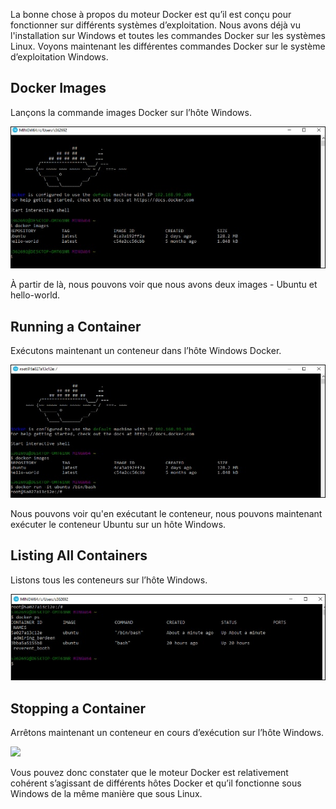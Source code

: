 La bonne chose à propos du moteur Docker est qu’il est conçu pour fonctionner sur différents systèmes d’exploitation. Nous avons déjà vu l'installation sur Windows et toutes les commandes Docker sur les systèmes Linux. Voyons maintenant les différentes commandes Docker sur le système d’exploitation Windows.

## Docker Images

Lançons la commande images Docker sur l’hôte Windows.

![](1.jpg)

À partir de là, nous pouvons voir que nous avons deux images - Ubuntu et hello-world.

## Running a Container

Exécutons maintenant un conteneur dans l’hôte Windows Docker.

![](2.jpg)

Nous pouvons voir qu'en exécutant le conteneur, nous pouvons maintenant exécuter le conteneur Ubuntu sur un hôte Windows.

## Listing All Containers

Listons tous les conteneurs sur l’hôte Windows.

![](3.jpg)

## Stopping a Container

Arrêtons maintenant un conteneur en cours d’exécution sur l’hôte Windows.

![](4.jpg)

Vous pouvez donc constater que le moteur Docker est relativement cohérent s’agissant de différents hôtes Docker et qu’il fonctionne sous Windows de la même manière que sous Linux.

